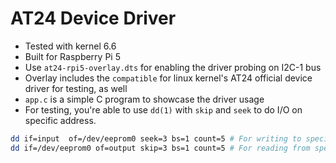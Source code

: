 # AT24 Device Driver

- Tested with kernel 6.6
- Built for Raspberry Pi 5
- Use `at24-rpi5-overlay.dts` for enabling the driver probing on I2C-1 bus
- Overlay includes the `compatible` for linux kernel's AT24 official device driver for testing, as well
- `app.c` is a simple C program to showcase the driver usage
- For testing, you're able to use `dd(1)` with `skip` and `seek` to do I/O on specific address.

```bash
dd if=input  of=/dev/eeprom0 seek=3 bs=1 count=5 # For writing to specific address
dd if=/dev/eeprom0 of=output skip=3 bs=1 count=5 # For reading from specific address
```
